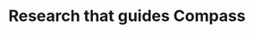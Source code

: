 ---
title: Research that guides Compass
search_engine_optimization:
  page_title: "Research that guides Compass"
  page_description: ""
---